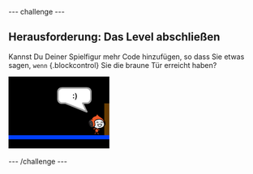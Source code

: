 --- challenge ---
## Herausforderung: Das Level abschließen 
Kannst Du Deiner Spielfigur mehr Code hinzufügen, so dass Sie etwas sagen, `wenn` {.blockcontrol} Sie die braune Tür erreicht haben?

![screenshot](images/dodge-win.png)




--- /challenge ---